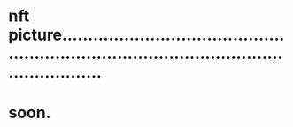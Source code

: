 # nft picture..................................................................................................................
# soon.
